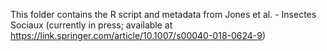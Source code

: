 
This folder contains the R script and metadata from Jones et al. - Insectes Sociaux (currently in press; available at https://link.springer.com/article/10.1007/s00040-018-0624-9)
